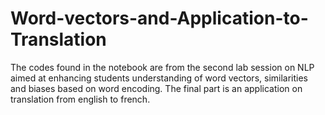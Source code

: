 # Word-vectors-and-Application-to-Translation
The codes found in the notebook are from the second lab session on NLP aimed at enhancing students understanding of word vectors, similarities and biases based on word encoding. The final part is an application on translation from english to french.
